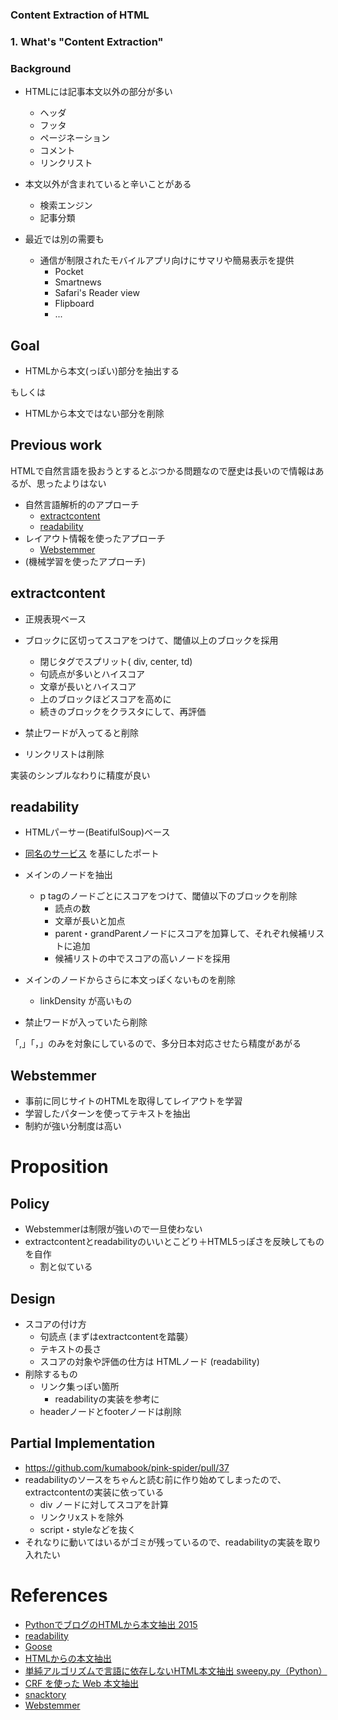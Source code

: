 ### Content Extraction of HTML



### 1. What's "Content Extraction"



### Background

- HTMLには記事本文以外の部分が多い
  - ヘッダ
  - フッタ
  - ページネーション
  - コメント
  - リンクリスト


- 本文以外が含まれていると辛いことがある
  - 検索エンジン
  - 記事分類
- 最近では別の需要も
  - 通信が制限されたモバイルアプリ向けにサマリや簡易表示を提供
    - Pocket
    - Smartnews
    - Safari's Reader view
    - Flipboard
    - ...



## Goal

- HTMLから本文(っぽい)部分を抽出する

もしくは

- HTMLから本文ではない部分を削除



## Previous work

HTMLで自然言語を扱おうとするとぶつかる問題なので歴史は長いので情報はあるが、思ったよりはない

- 自然言語解析的のアプローチ
  - [extractcontent](https://github.com/mono0x/extractcontent)
  - [readability](https://github.com/masukomi/ar90-readability)
- レイアウト情報を使ったアプローチ
  - [Webstemmer](http://www.unixuser.org/~euske/python/webstemmer/index-j.html)
- (機械学習を使ったアプローチ)



## extractcontent

- 正規表現ベース
- ブロックに区切ってスコアをつけて、閾値以上のブロックを採用
  - 閉じタグでスプリット( div, center, td)
  - 句読点が多いとハイスコア
  - 文章が長いとハイスコア
  - 上のブロックほどスコアを高めに
  - 続きのブロックをクラスタにして、再評価


- 禁止ワードが入ってると削除
- リンクリストは削除

実装のシンプルなわりに精度が良い



## readability

- HTMLパーサー(BeatifulSoup)ベース
- [同名のサービス](https://en.wikipedia.org/wiki/Readability_%28service%29) を基にしたポート

- メインのノードを抽出
  - p tagのノードごとにスコアをつけて、閾値以下のブロックを削除
    - 読点の数
    - 文章が長いと加点
    - parent・grandParentノードにスコアを加算して、それぞれ候補リストに追加
    - 候補リストの中でスコアの高いノードを採用


- メインのノードからさらに本文っぽくないものを削除
  - linkDensity が高いもの


- 禁止ワードが入っていたら削除

「,」「，」のみを対象にしているので、多分日本対応させたら精度があがる



## Webstemmer

- 事前に同じサイトのHTMLを取得してレイアウトを学習
- 学習したパターンを使ってテキストを抽出
- 制約が強い分制度は高い



# Proposition



## Policy

- Webstemmerは制限が強いので一旦使わない
- extractcontentとreadabilityのいいとこどり＋HTML5っぽさを反映してものを自作
  - 割と似ている



## Design

- スコアの付け方
  - 句読点 (まずはextractcontentを踏襲）
  - テキストの長さ
  - スコアの対象や評価の仕方は HTMLノード (readability)
- 削除するもの
  - リンク集っぽい箇所
    - readabilityの実装を参考に
  - headerノードとfooterノードは削除



## Partial Implementation

- https://github.com/kumabook/pink-spider/pull/37
- readabilityのソースをちゃんと読む前に作り始めてしまったので、extractcontentの実装に依っている
  - div ノードに対してスコアを計算
  - リンクリxストを除外
  - script・styleなどを抜く
- それなりに動いてはいるがゴミが残っているので、readabilityの実装を取り入れたい



# References

- [PythonでブログのHTMLから本文抽出 2015](http://orangain.hatenablog.com/entry/content-extraction-from-html-in-python)
- [readability](https://github.com/kingwkb/readability)
- [Goose](http://jimplush.com/blog/goose)
- [HTMLからの本文抽出](https://www.slideshare.net/oarat/html-56830187)
- [単純アルゴリズムで言語に依存しないHTML本文抽出 sweepy.py（Python）](https://nktmemo.wordpress.com/2014/02/16/%E5%8D%98%E7%B4%94%E3%82%A2%E3%83%AB%E3%82%B4%E3%83%AA%E3%82%BA%E3%83%A0%E3%81%A7%E8%A8%80%E8%AA%9E%E3%81%AB%E4%BE%9D%E5%AD%98%E3%81%97%E3%81%AA%E3%81%84html%E6%9C%AC%E6%96%87%E6%8A%BD%E5%87%BA-sweepy/)
- [CRF を使った Web 本文抽出](https://www.slideshare.net/shuyo/crf-web)
- [snacktory](https://github.com/karussell/snacktory)
- [Webstemmer](http://www.unixuser.org/~euske/python/webstemmer/index-j.html)
